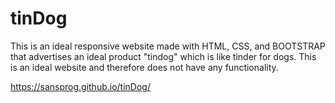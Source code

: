 # tinDog

This is an ideal responsive website made with HTML, CSS, and BOOTSTRAP that advertises an ideal product "tindog" which is like tinder for dogs.
This is an ideal website and therefore does not have any functionality.

https://sansprog.github.io/tinDog/
